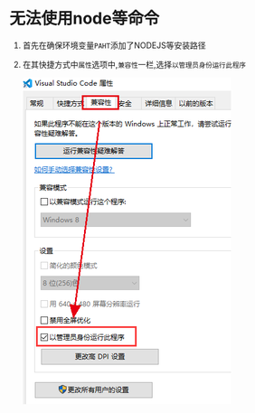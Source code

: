 # 无法使用node等命令

1. 首先在确保环境变量`PAHT`添加了NODEJS等安装路径

2. 在其快捷方式中`属性`选项中,`兼容性`一栏,选择`以管理员身份运行此程序`

   ![1571621302509](../../../img/1571621302509.png)